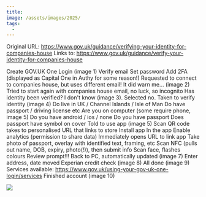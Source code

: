 ```yaml
---
title:
image: /assets/images/2025/
tags:
  -
---
```


Original URL: https://www.gov.uk/guidance/verifying-your-identity-for-companies-house
Links to: https://www.gov.uk/guidance/verify-your-identity-for-companies-house

Create GOV.UK One Login (image 1)
    Verify email
    Set password
    Add 2FA (displayed as Capital One in Authy for some reason!)
Requested to connect to companies house, but uses different email!
    It did warn me... (image 2)
Tried to start again with companies house email, no luck, so incognito
Has identity been verified? I don't know (image 3). Selected no.
Taken to verify identity (image 4)
    Do live in UK / Channel Islands / Isle of Man
    Do have passport / driving license etc
    Are you on computer (some require phone, image 5)
    Do you have android / ios / none
    Do you have passport
    Does passport have symbol on cover
    Told to use app (image 5)
    Scan QR code takes to personalised URL that links to store
    Install app
In the app
    Enable analytics (permission to share data)
    Immediately opens URL to link app
    Take photo of passport, overlay with identified text, framing, etc
    Scan NFC (pulls out name, DOB, expiry, photo(!)), then submit info
    Scan face, flashes colours
    Review prompt!!!
Back to PC, automatically updated (image 7)
    Enter address, date moved
    Experian credit check (image 8)
    All done (image 9)
Services available: https://www.gov.uk/using-your-gov-uk-one-login/services
Finished account (image 10)


[![](/assets/images/2024/example_thumbnail.png)](/assets/images/2024/example.png)
